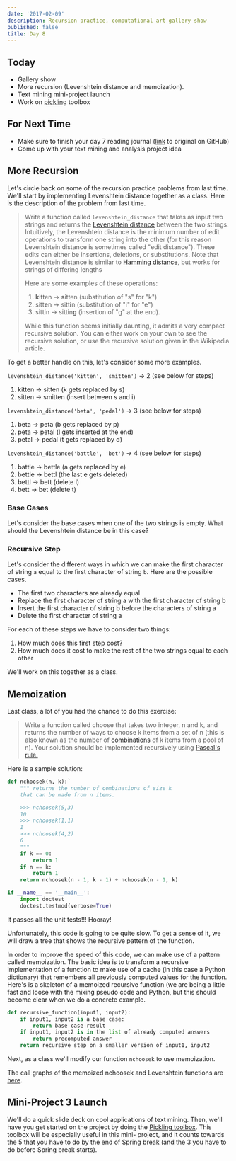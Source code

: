 ```yaml
---
date: '2017-02-09'
description: Recursion practice, computational art gallery show
published: false
title: Day 8
---
```


## Today

* Gallery show
* More recursion (Levenshtein distance and memoization).
* Text mining mini-project launch
* Work on [pickling](/project-toolbox/pickling) toolbox

## For Next Time

* Make sure to finish your day 7 reading journal ([link](https://github.com//{{site.course.github_owner}}/ReadingJournal/blob/master/day7_reading_journal.ipynb) to original on GitHub)
* Come up with your text mining and analysis project idea

## More Recursion

Let's circle back on some of the recursion practice problems from last time.
We'll start by implementing Levenshtein distance together as a class. Here is
the description of the problem from last time.

> Write a function called `levenshtein_distance` that takes as input two
strings and returns the [Levenshtein
distance](https://en.wikipedia.org/wiki/Levenshtein_distance) between the two
strings. Intuitively, the Levenshtein distance is the minimum number of edit
operations to transform one string into the other (for this reason Levenshtein
distance is sometimes called "edit distance"). These edits can either be
insertions, deletions, or substitutions. Note that Levenshtein distance is
similar to [Hamming distance](https://en.wikipedia.org/wiki/Hamming_distance),
but works for strings of differing lengths
>
> Here are some examples of these operations:
>
> 1. **k**itten → **s**itten (substitution of "s" for "k")
> 2. sitt**e**n → sitt**i**n (substitution of "i" for "e")
> 3. sittin → sittin**g**  (insertion of "g" at the end).
>
> While this function seems initially daunting, it admits a very compact
recursive solution. You can either work on your own to see the recursive
solution, or use the recursive solution given in the Wikipedia article.

To get a better handle on this, let's consider some more examples.

`levenshtein_distance('kitten', 'smitten')` -> 2 (see below for steps)

1. kitten -&gt; sitten (k gets replaced by s)
2. sitten -&gt; smitten (insert between s and i)


`levenshtein_distance('beta', 'pedal')` -> 3 (see below for steps)

1. beta -&gt; peta (b gets replaced by p)
2. peta -&gt; petal (l gets inserted at the end)
3. petal -&gt; pedal (t gets replaced by d)


`levenshtein_distance('battle', 'bet')` -> 4 (see below for steps)

1. battle -&gt; bettle (a gets replaced by e)
2. bettle -&gt; bettl (the last e gets deleted)
3. bettl -&gt; bett (delete l)
4. bett -&gt; bet (delete t)


### Base Cases

Let's consider the base cases when one of the two strings is empty. What
should the Levenshtein distance be in this case?


### Recursive Step

Let's consider the different ways in which we can make the first character of
string `a` equal to the first character of string `b`. Here are the possible
cases.

* The first two characters are already equal
* Replace the first character of string a with the first character of string b
* Insert the first character of string b before the characters of string a
* Delete the first character of string a

For each of these steps we have to consider two things:

1. How much does this first step cost?
2. How much does it cost to make the rest of the two strings equal to each other

We'll work on this together as a class.


## Memoization

Last class, a lot of you had the chance to do this exercise:

> Write a function called choose that takes two integer, n and k, and returns
the number of ways to choose k items from a set of n (this is also known as
the number of [combinations](https://en.wikipedia.org/wiki/Combination) of k
items from a pool of n). Your solution should be implemented recursively using
[Pascal's rule.](https://en.wikipedia.org/wiki/Pascal%27s_rule)

Here is a sample solution:

``` python
def nchoosek(n, k):`
    """ returns the number of combinations of size k
    that can be made from n items.

    >>> nchoosek(5,3)
    10
    >>> nchoosek(1,1)
    1
    >>> nchoosek(4,2)
    6
    """
    if k == 0:
        return 1
    if n == k:
        return 1
    return nchoosek(n - 1, k - 1) + nchoosek(n - 1, k)

if __name__ == '__main__':
    import doctest
    doctest.testmod(verbose=True)
```

It passes all the unit tests!!! Hooray!

Unfortunately, this code is going to be quite slow. To get a sense of it, we
will draw a tree that shows the recursive pattern of the function.

In order to improve the speed of this code, we can make use of a pattern
called memoization. The basic idea is to transform a recursive implementation
of a function to make use of a cache (in this case a Python dictionary) that
remembers all previously computed values for the function. Here's is a
skeleton of a memoized recursive function (we are being a little fast and
loose with the mixing pseudo code and Python, but this should become clear
when we do a concrete example.

``` python
def recursive_function(input1, input2):
    if input1, input2 is a base case:
        return base case result
    if input1, input2 is in the list of already computed answers
        return precomputed answer
    return recursive step on a smaller version of input1, input2
```

Next, as a class we'll modify our function `nchoosek` to use memoization.

The call graphs of the memoized nchoosek and Levenshtein functions are
[here](https://github.com//{{site.course.github_owner}}/ClassNotes/blob/master/Call%20Graphs%202.ipynb).


## Mini-Project 3 Launch

We'll do a quick slide deck on cool applications of text mining. Then, we'll
have you get started on the project by doing the [Pickling toolbox](/project-toolbox/pickling). This toolbox will be especially useful in this mini-
project, and it counts towards the 5 that you have to do by the end of Spring
break (and the 3 you have to do before Spring break starts).
